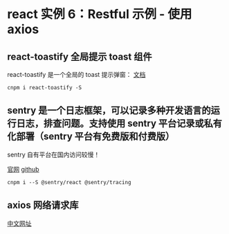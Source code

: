 # react 实例 6：Restful 示例 - 使用 axios

## react-toastify 全局提示 toast 组件

react-toastify 是一个全局的 toast 提示弹窗：
[文档](https://fkhadra.github.io/react-toastify/introduction/)

```shell
cnpm i react-toastify -S
```

## sentry 是一个日志框架，可以记录多种开发语言的运行日志，排查问题。支持使用 sentry 平台记录或私有化部署（sentry 平台有免费版和付费版）

sentry 自有平台在国内访问较慢！

[官网](https://sentry.io/)
[github](https://github.com/getsentry/sentry)

```shell
cnpm i --S @sentry/react @sentry/tracing
```

## axios 网络请求库

[中文网址](http://www.axios-js.com)
